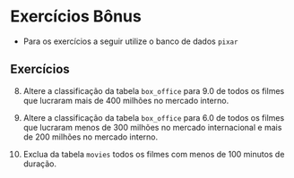 # Exercícios Bônus

- Para os exercícios a seguir utilize o banco de dados `pixar`

## Exercícios

8. Altere a classificação da tabela `box_office` para 9.0 de todos os filmes que lucraram mais de 400 milhões no mercado interno.

9. Altere a classificação da tabela `box_office` para 6.0 de todos os filmes que lucraram menos de 300 milhões no mercado internacional e mais de 200 milhões no mercado interno.

10. Exclua da tabela `movies` todos os filmes com menos de 100 minutos de duração.